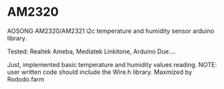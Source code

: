 # AM2320
AOSONG AM2320/AM2321 i2c temperature and humidity sensor arduino library.

Tested: Realtek Ameba, Mediatek Linkitone, Arduino Due....

Just, implemented basic temperature and humidity values reading.
NOTE: user written code should include the Wire.h library.
Maxmized by Rododo.farm
